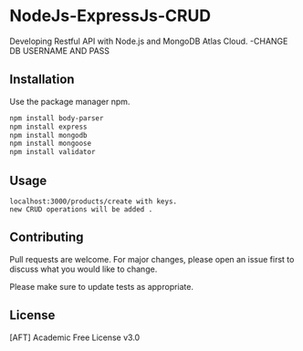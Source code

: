 # NodeJs-ExpressJs-CRUD
Developing Restful API with Node.js and MongoDB Atlas Cloud. 
-CHANGE DB USERNAME AND PASS

## Installation

Use the package manager npm.

```bash
npm install body-parser
npm install express
npm install mongodb
npm install mongoose
npm install validator
```

## Usage

```nodejs
localhost:3000/products/create with keys.
new CRUD operations will be added .
```

## Contributing
Pull requests are welcome. For major changes, please open an issue first to discuss what you would like to change.

Please make sure to update tests as appropriate.

## License
[AFT] Academic Free License v3.0
